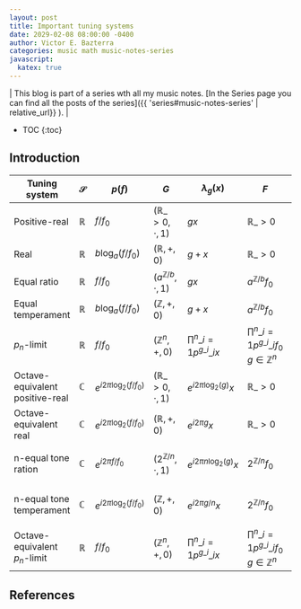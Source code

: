 ```yaml
---
layout: post
title: Important tuning systems
date: 2029-02-08 08:00:00 -0400
author: Victor E. Bazterra
categories: music math music-notes-series
javascript:
  katex: true
---
```


| This blog is part of a series wth all my music notes. [In the Series page you can find all the posts of the series]({{ 'series#music-notes-series' | relative_url}} ). |

* TOC
{:toc}

## Introduction

| Tuning system       | $\mathcal{S}$        | $p(f)$            | $G$                            | $\lambda_g(x)$                 | $F$                                                   | $\mathcal{T}$         |
|---------------------|----------------------|-------------------|--------------------------------|--------------------------------|-------------------------------------------------------|-----------------------|
| Positive-real       | $\mathbb{R}$         | $f/f_0$           | $(\mathbb{R}\_{>0}, \cdot, 1)$ | $gx$                           | $\mathbb{R}\_{>0}$                                    | $\mathbb{R}$          |
| Real                | $\mathbb{R}$         | $b\log_a(f/f_0)$  | $(\mathbb{R}, +, 0)$           | $g+x$                          | $\mathbb{R}\_{>0}$                                    | $\mathbb{R}$          |
| Equal ratio         | $\mathbb{R}$         | $f/f_0$           | $(a^{\mathbb{Z}/b}, \cdot, 1)$ | $gx$                           | $a^{\mathbb{Z}/b} f_0$                                | $\mathbb{Z}$          |
| Equal temperament   | $\mathbb{R}$         | $b\log_a(f/f_0)$  | $(\mathbb{Z}, +, 0)$           | $g+x$                          | $a^{\mathbb{Z}/b} f_0$                                | $\mathbb{Z}$          |
| $p_n$-limit         | $\mathbb{R}$         | $f/f_0$           | $(\mathbb{Z}^n, +, 0)$         | $\prod^n\_{i=1} p^{g\_i}\_i x$ | $\prod^n\_{i=1} p^{g\_i}\_i f_0$ $g \in \mathbb{Z}^n$ | $\mathbb{Z}^n$        |
| Octave-equivalent positive-real     | $\mathbb{C}$       | $e^{i2\pi\log_2(f/f_0)}$ | $(\mathbb{R}\_{>0}, \cdot, 1)$ | $e^{i2\pi\log_2(g)} x$         | $\mathbb{R}\_{>0}$                                    | $\mathbb{T}$ |
| Octave-equivalent real              | $\mathbb{C}$       | $e^{i2\pi\log_2(f/f_0)}$ | $(\mathbb{R}, +, 0)$           | $e^{i2\pi g} x$                | $\mathbb{R}\_{>0}$                                    | $\mathbb{T}$ |
| n-equal tone ration      | $\mathbb{C}$  | $e^{i2\pi f/f_0}$  | $(2^{\mathbb{Z}/n}, \cdot, 1)$ | $e^{i2\pi n\log_2(g)} x$ | $2^{\mathbb{Z}/n} f_0$ | $U_n$ $\mathbb{Z}/n{\mathbb{Z}}$ $\mathbb{Z}_{\bold{mod}\it n}$ $C_n$ |
| n-equal tone temperament | $\mathbb{C}$  | $e^{i2\pi\log_2(f/f_0)}$ | $(\mathbb{Z}, +, 0)$     | $e^{i2\pi g/n} x$        | $2^{\mathbb{Z}/n} f_0$ | $U_n$ $\mathbb{Z}/n{\mathbb{Z}}$ $\mathbb{Z}_{\bold{mod}\it n}$ $C_n$ |
| Octave-equivalent $p_n$-limit       | $\mathbb{R}$       | $f/f_0$                  | $(\mathbb{Z}^n, +, 0)$         | $\prod^n\_{i=1} p^{g\_i}\_i x$ | $\prod^n\_{i=1} p^{g\_i}\_i f_0$ $g \in \mathbb{Z}^n$ | $\mathbb{Z}^{n-1}$ |

## References

[^1]: [Wiki entry: Octave](https://en.wikipedia.org/wiki/Octave)
